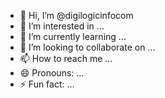 - 👋 Hi, I’m @digilogicinfocom
- 👀 I’m interested in ...
- 🌱 I’m currently learning ...
- 💞️ I’m looking to collaborate on ...
- 📫 How to reach me ...
- 😄 Pronouns: ...
- ⚡ Fun fact: ...

<!---
digilogicinfocom/digilogicinfocom is a ✨ special ✨ repository because its `README.md` (this file) appears on your GitHub profile.
You can click the Preview link to take a look at your changes.
--->
